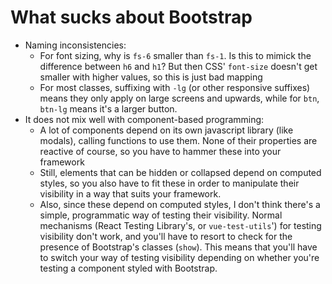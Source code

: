 # What sucks about Bootstrap
* Naming inconsistencies:
  * For font sizing, why is `fs-6` smaller than `fs-1`. Is this to mimick the difference between `h6` and `h1`? But then CSS' `font-size` doesn't get smaller with higher values, so this is just bad mapping
  * For most classes, suffixing with `-lg` (or other responsive suffixes) means they only apply on large screens and upwards, while for `btn`, `btn-lg` means it's a larger button.
* It does not mix well with component-based programming:
  * A lot of components depend on its own javascript library (like modals), calling functions to use them. None of their properties are reactive of course, so you have to hammer these into your framework
  * Still, elements that can be hidden or collapsed depend on computed styles, so you also have to fit these in order to manipulate their visibility in a way that suits your framework.
  * Also, since these depend on computed styles, I don't think there's a simple, programmatic way of testing their visibility. Normal mechanisms (React Testing Library's, or `vue-test-utils`') for testing visibility don't work, and you'll have to resort to check for the presence of Bootstrap's classes (`show`). This means that you'll have to switch your way of testing visibility depending on whether you're testing a component styled with Bootstrap.
